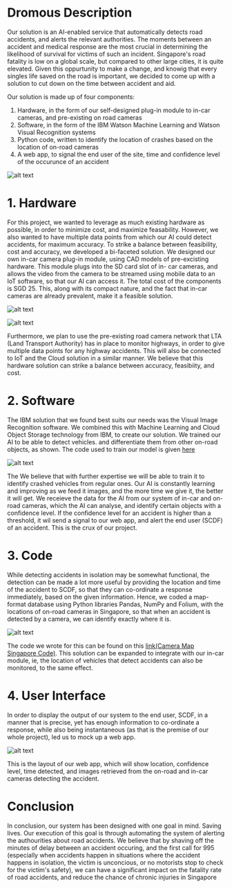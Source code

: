 # Dromous Description
Our solution is an AI-enabled service that automatically detects road accidents, and alerts the relevant authorities. The moments between an accident and medical response are the most crucial in determining the likelihood of survival for victims of such an incident.
Singapore's road fatality is low on a global scale, but compared to other large cities, it is quite elevated. Given this oppurtunity to make a change, and knowig that every singles life saved on the road is important, we decided to come up with a solution to cut down on the time between accident and aid.

Our solution is made up of four components:
1. Hardware, in the form of our self-designed plug-in module to in-car cameras, and pre-existing on road cameras
2. Software, in the form of the IBM Watson Machine Learning and Watson Visual Recognition systems
3. Python code, written to identify the location of crashes based on the location of on-road cameras
4. A web app, to signal the end user of the site, time and confidence level of the occurunce of an accident

![alt text][CLOUD]

[CLOUD]: https://github.com/DJrocks192s/DarthJarJar-Dromous_SCDFXIBM/blob/master/MaterialsFolder/CLOUD.jpg "CLOUD"


# 1. Hardware

For this project, we wanted to leverage as much existing hardware as possible, in order to minimize cost, 
and maximize feasability. However, we also wanted to have multiple data points from which our AI could detect accidents, 
for maximum accuracy. To strike a balance between feasibility, cost and accuracy, we developed a bi-faceted solution. 
We designed our own in-car camera plug-in module, using CAD models of pre-excisting hardware. This module plugs into the SD card slot of in-
car cameras, and allows the video from the camera to be streamed using mobile data to an IoT software, so that our AI can access it. The total
cost of the components is SGD 25. This, along with its compact nature, and the fact that in-car cameras are already prevalent,
make it a feasible solution.

![alt text][Camera1]

[Camera1]: https://github.com/DJrocks192s/DarthJarJar-Dromous_SCDFXIBM/blob/master/MaterialsFolder/Camera%201.png "Camera 1"

![alt text][Camera2]

[Camera2]: https://github.com/DJrocks192s/DarthJarJar-Dromous_SCDFXIBM/blob/master/MaterialsFolder/Camera%202.png "Camera 2"

Furthermore, we plan to use the pre-existing road camera network that LTA (Land Transport Authority) has in place to monitor highways, in order to give multiple data points for any highway accidents. This will also be connected to IoT and the Cloud solution in a similar manner. We believe that this hardware solution can strike a balance between accuracy, feasibiity, and cost.

# 2. Software

The IBM solution that we found best suits our needs was the Visual Image Recognition software. We combined this with Machine Learning and Cloud Object Storage technology from IBM, to create our solution. We trained our AI to be able to detect vehicles. and differentiate them from other on-road objects, as shown. The code used to train our model is given [here](https://github.com/DJrocks192s/DarthJarJar-Dromous_SCDFXIBM/blob/master/MaterialsFolder/Visual%20Recognition%20Model%20Code.ipynb)

![alt text][Screenshot]

[Screenshot]: https://github.com/DJrocks192s/DarthJarJar-Dromous_SCDFXIBM/blob/master/MaterialsFolder/Screenshot%202020-06-13%20at%2011.47.18%20PM.png "Screenshot"

The We believe that with further expertise we will be able to train it to identify crashed vehicles from regular ones. Our AI is constantly learning and improving as we feed it images, and the more time we give it, the better it will get. We receieve the data for the AI from our system of in-car and on-road cameras, which the AI can analyse, and identify certain objects with a confidence level. If the confidence level for an accident is higher than a threshold, it wil send a signal to our web app, and alert the end user (SCDF) of an accident. This is the crux of our project.

# 3. Code

While detecting accidents in isolation may be somewhat functional, the detection can be made a lot more useful by providing the location and time of the accident to SCDF, so that they can co-ordinate a response immediately, based on the given information. Hence, we coded a map-format database using Python libraries Pandas, NumPy and Folium, with the locations of on-road cameras in Singapore, so that when an accident is detected by a camera, we can identify exactly where it is. 

![alt text][logo1]

[logo1]: https://github.com/DJrocks192s/DarthJarJar-Dromous_SCDFXIBM/blob/master/MaterialsFolder/Singapore%20Camera%20Map.png "Map"

The code we wrote for this can be found on this [link(Camera Map Singapore Code)](https://github.com/DJrocks192s/DarthJarJar-Dromous_SCDFXIBM/blob/master/MaterialsFolder/Camera%20Map%20Singapore%20Code.ipynb). This solution can be expanded to integrate with our in-car module, ie, the location of vehicles that detect accidents can also be monitored, to the same effect.

# 4. User Interface

In order to display the output of our system to the end user, SCDF, in a manner that is precise, yet has enough information to co-ordinate a response, while also being instantaneous (as that is the premise of our whole project), led us to mock up a web app.

![alt text][logo999]

[logo999]: https://github.com/DJrocks192s/DarthJarJar-Dromous_SCDFXIBM/blob/master/MaterialsFolder/Dromous%20Website.jpg "lolol"

This is the layout of our web app, which will show location, confidence level, time detected, and images retrieved from the on-road and in-car cameras detecting the accident. 

# Conclusion

In conclusion, our system has been designed with one goal in mind. Saving lives. Our execution of this goal is through automating the system of alerting the authourities about road accidents. We believe that by shaving off the minutes of delay between an accident occuring, and the first call for 995 (especially when accidents happen in situations where the accident happens in isolation, the victim is unconcious, or no motorists stop to check for the victim's safety), we can have a significant impact on the fatality rate of road accidents, and reduce the chance of chronic injuries in Singapore

